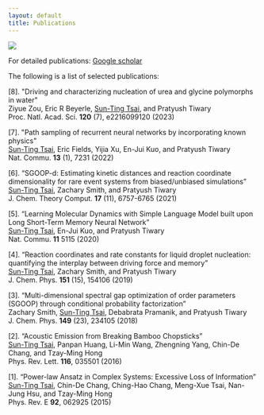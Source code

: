 ```yaml
---
layout: default
title: Publications
---
```


<img src='/assets/images/Collection_papers.png' class="collection_img">

For detailed publications: [Google scholar](https://scholar.google.com/citations?hl=en&user=e0BF_m8AAAAJ)

The following is a list of selected publications:

[8]. "Driving and characterizing nucleation of urea and glycine polymorphs in water"  
Ziyue Zou, Eric R Beyerle, <u>Sun-Ting Tsai</u>, and Pratyush Tiwary  
Proc. Natl. Acad. Sci. <b>120</b> (7), e2216099120 (2023)

[7]. "Path sampling of recurrent neural networks by incorporating known physics"  
<u>Sun-Ting Tsai</u>, Eric Fields, Yijia Xu, En-Jui Kuo, and Pratyush Tiwary  
Nat. Commu. <b>13</b> (1), 7231 (2022)

[6]. “SGOOP-d: Estimating kinetic distances and reaction coordinate dimensionality for rare event systems from biased/unbiased simulations”  
<u>Sun-Ting Tsai</u>, Zachary Smith, and Pratyush Tiwary  
J. Chem. Theory Comput. <b>17</b> (11), 6757-6765 (2021)
 
[5]. “Learning Molecular Dynamics with Simple Language Model built upon Long Short-Term Memory Neural Network”  
<u>Sun-Ting Tsai</u>, En-Jui Kuo, and Pratyush Tiwary  
Nat. Commu. <b>11</b> 5115 (2020)

[4]. “Reaction coordinates and rate constants for liquid droplet nucleation: quantifying the interplay between driving force and memory”  
<u>Sun-Ting Tsai</u>, Zachary Smith, and Pratyush Tiwary  
J. Chem. Phys. <b>151</b> (15), 154106 (2019)

[3]. “Multi-dimensional spectral gap optimization of order parameters (SGOOP) through conditional probability factorization”  
Zachary Smith, <u>Sun-Ting Tsai</u>, Debabrata Pramanik, and Pratyush Tiwary  
J. Chem. Phys. <b>149</b> (23), 234105 (2018)

[2]. “Acoustic Emission from Breaking Bamboo Chopsticks”  
<u>Sun-Ting Tsai</u>, Panpan Huang, Li-Min Wang, Zhengning Yang, Chin-De Chang, and Tzay-Ming Hong  
Phys. Rev. Lett. <b>116</b>, 035501 (2016)

[1]. “Power-law Ansatz in Complex Systems: Excessive Loss of Information”  
<u>Sun-Ting Tsai</u>, Chin-De Chang, Ching-Hao Chang, Meng-Xue Tsai, Nan-Jung Hsu, and Tzay-Ming Hong  
Phys. Rev. E <b>92</b>, 062925 (2015)
